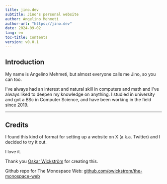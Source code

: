 ```yaml
---
title: jino.dev
subtitle: Jino's personal website
author: Angelino Mehmeti
author-url: "https://jino.dev"
date: 2024-09-02
lang: en
toc-title: Contents
version: v0.0.1
---
```


## Introduction

My name is Angelino Mehmeti, but almost everyone calls me Jino, so you can too.

I've always had an interest and natural skill in computers and math and I've always liked to deepen my knowledge on anything.
I studied in university and got a BSc in Computer Science, and have been working in the field since 2019.

<hr>

## Credits

I found this kind of format for setting up a website on X (a.k.a. Twitter) and I decided to try it out.

I love it.

Thank you [Oskar Wickström](https://x.com/owickstrom) for creating this.

Github repo for The Monospace Web: [github.com/owickstrom/the-monospace-web](https://github.com/owickstrom/the-monospace-web)

<!-- Comments
Horizontal line break:
<hr>

Hide stuff with <details> element:
<details>
<summary>A short summary of the contents</summary>
<p>Hidden gems.</p>
</details>

Bulleted list:
* Banana
* Paper boat
* Cucumber

Ordered list:
1. Goals
1. Motivations
    1. Intrinsic
    1. Extrinsic
1. Second-order effects

Visualizing trees - regular unordered list with a `tree` class and a title on top "/dev/nvme0n1p2":
<ul class="tree"><li><p style="margin: 0;"><strong>/dev/nvme0n1p2</strong></p>
* usr                               
    * local                                                   
    * bin                           
    * games                         
        * solitaire
        * snake
        * tic-tac-toe
    * media                         
* media                             
* run                               
* tmp                               
</li></ul>

Table responsive to the monospace grid (only up to one column allowed to grow, the one with "width-auto", if all "width-min" they all same size and expand to fill width).
<table>
<thead>
  <tr>
    <th class="width-min">Name</th>
    <th class="width-auto">Dimensions</th>
    <th class="width-min">Position</th>
  </tr>
</thead>
<tbody>
  <tr>
    <td>name 1</td>
    <td>dimensions 1</td>
    <td>position 1</td>
  </tr>
  <tr>
    <td>name 2</td>
    <td>dimensions 2</td>
    <td>position 2</td>
  </tr>
</tbody>
</table>

Buttons:
<nav>
    <button>Prev</button>
    <button>Next</button>
</nav>

Inputs:
<form class="grid">
<label>First name <input type="text" placeholder="Placeholder..." /></label>
<label>Last name <input type="text" placeholder="Text goes here..." /></label>
<label>Age <input type="text" placeholder="Type age here..." value="30" /></label>
</form>

Horizontal Grid:
Add the `grid` class to a container to divide up the horizontal space evenly for the cells.
Note that it maintains the monospace, so the total width might not be 100%.
Here are six grids with increasing cell count:
<div class="grid"><input readonly value="1" /></div>
<div class="grid"><input readonly value="1" /><input readonly value="2" /></div>
<div class="grid"><input readonly value="1" /><input readonly value="2" /><input readonly value="3" /></div>
<div class="grid"><input readonly value="1" /><input readonly value="2" /><input readonly value="3" /><input readonly value="4" /></div>
<div class="grid"><input readonly value="1" /><input readonly value="2" /><input readonly value="3" /><input readonly value="4" /><input readonly value="5" /></div>
<div class="grid"><input readonly value="1" /><input readonly value="2" /><input readonly value="3" /><input readonly value="4" /><input readonly value="5" /><input readonly value="6" /></div>
If we want one cell to fill the remainder, we set `flex-grow: 1;` for that particular cell.
<div class="grid"><input readonly value="1" /><input readonly value="2" /><input readonly value="3!" style="flex-grow: 1;" /><input readonly value="4" /><input readonly value="5" /><input readonly value="6" /></div>

ASCII Drawings:
We can draw in `<pre>` tags using https://en.wikipedia.org/wiki/Box-drawing_characters
```
╭─────────────────╮
│ MONOSPACE ROCKS │
╰─────────────────╯
```
To have it stand out a bit more, we can wrap it in a `<figure>` tag, and why not also add a `<figcaption>`.
<figure>
<pre>
┌───────┐ ┌───────┐ ┌───────┐
│Actor 1│ │Actor 2│ │Actor 3│
└───┬───┘ └───┬───┘ └───┬───┘
    │         │         │    
    │         │  msg 1  │    
    │         │────────►│    
    │         │         │    
    │  msg 2  │         │    
    │────────►│         │    
┌───┴───┐ ┌───┴───┐ ┌───┴───┐
│Actor 1│ │Actor 2│ │Actor 3│
└───────┘ └───────┘ └───────┘</pre>
<figcaption>Example: Message passing.</figcaption>
</figure>
Let's go wild and draw a chart!
<figure><pre>
                      Things I Have
                                              
    │                                     ████ Usable
15  │
    │                                     ░░░░ Broken
    │
12  │             ░            
    │             ░            
    │   ░         ░              
 9  │   ░         ░              
    │   ░         ░              
    │   ░         ░                    ░
 6  │   █         ░         ░          ░
    │   █         ░         ░          ░
    │   █         ░         █          ░
 3  │   █         █         █          ░
    │   █         █         █          ░
    │   █         █         █          ░
 0  └───▀─────────▀─────────▀──────────▀─────────────
      Socks     Jeans     Shirts   USB Drives
</pre></figure>

Media:
Media objects are supported, like images and video
They extend to the width of the page, and add appropriate padding in the bottom to maintain the monospace grid.
![A room in an old French castle (2024)](castle.jpg)
![[The Center of the Web (1914), Wikimedia](https://en.wikisource.org/wiki/Page:The_Center_of_the_Web_(1914).webm/11)](https://upload.wikimedia.org/wikipedia/commons/e/e0/The_Center_of_the_Web_%281914%29.webm)
-->
